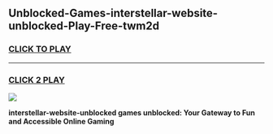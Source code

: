
## Unblocked-Games-interstellar-website-unblocked-Play-Free-twm2d
<h3>
<a href="https://premium76.site?title=interstellar-website-unblocked&ref=18A">CLICK TO PLAY</a></h3>
<hr>

<h3>
<a href="https://premium76.site?title=interstellar-website-unblocked&ref=18A">CLICK 2 PLAY</a>
  
</h3>

<a href="https://premium76.site?title=interstellar-website-unblocked&ref=18A"><img src="https://clearcache.store/games.png"></a>


**interstellar-website-unblocked games unblocked: Your Gateway to Fun and Accessible Online Gaming**

